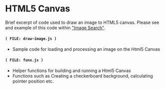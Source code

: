 
# HTML5 Canvas

Brief excerpt of code used to draw an image to HTML5 canvas.
Please see and example of this code within <a href="https://powerdigitalmedia.net/xamples/imagesearch" target="_blank">"Image Search"</a>.



#### `( FILE: draw-image.js )`

* Sample code for loading and processing an image on the Html5 Canvas


#### `( FILE: funx.js )`

* Helper functions for building and running a Html5 Canvas
* Functions such as Creating a checkerboard background, calculating pointer position etc.


